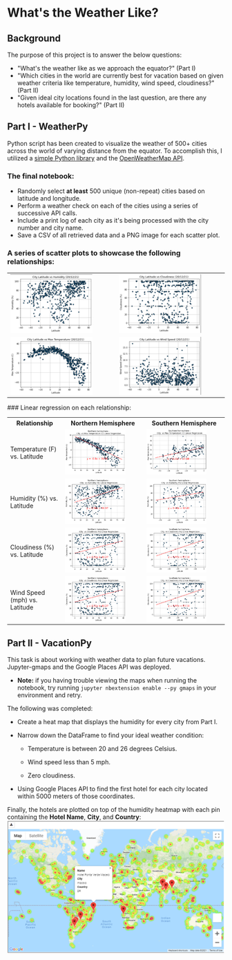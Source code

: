 # What's the Weather Like?

## Background

The purpose of this project is to answer the below questions:
* "What's the weather like as we approach the equator?" (Part I)
* "Which cities in the world are currently best for vacation based on given weather criteria like temperature, humidity, wind speed, cloudiness?" (Part II)
* "Given ideal city locations found in the last question, are there any hotels available for booking?" (Part II)

## Part I - WeatherPy

Python script has been created to visualize the weather of 500+ cities across the world of varying distance from the equator. To accomplish this, I utilized a [simple Python library](https://pypi.python.org/pypi/citipy) and the [OpenWeatherMap API](https://openweathermap.org/api).

### The final notebook:
* Randomly select **at least** 500 unique (non-repeat) cities based on latitude and longitude.
* Perform a weather check on each of the cities using a series of successive API calls.
* Include a print log of each city as it's being processed with the city number and city name.
* Save a CSV of all retrieved data and a PNG image for each scatter plot.

### A series of scatter plots to showcase the following relationships:
<table>
  <tr>
      <td> 
        <img src="WeatherPy\output_data\fig2.png" width="80%" height="80%">
      </td> 
      <td> 
        <img src="WeatherPy\output_data\fig3.png" width="80%" height="80%">
      </td> 
  </tr>
  <tr>
      <td> 
        <img src="WeatherPy\output_data\fig1.png" width="80%" height="80%">
      </td> 
      <td> 
        <img src="WeatherPy\output_data\fig4.png" width="80%" height="80%">
      </td> 
  </tr>
</table>
### Linear regression on each relationship:
<table>
  <tr>
    <th>Relationship</th>
    <th>Northern Hemisphere</th>
    <th>Southern Hemisphere</th>
  </tr>
  <tr>
    <td>Temperature (F) vs. Latitude</td>
    <td> 
      <img src="WeatherPy\output_data\fig5.png" width="80%" height="80%"> 
    </td>
    <td>
      <img src="WeatherPy\output_data\fig6.png" width="80%" height="80%"> 
    </td>
  </tr>
  <tr>
    <td>Humidity (%) vs. Latitude</td>
    <td>
      <img src="WeatherPy\output_data\fig7.png" width="80%" height="80%"> 
    </td>
    <td>
      <img src="WeatherPy\output_data\fig8.png" width="80%" height="80%"> 
    </td>
  </tr>
  <tr>
    <td>Cloudiness (%) vs. Latitude</td>
    <td>
      <img src="WeatherPy\output_data\fig9.png" width="80%" height="80%"> 
    </td>
    <td>
      <img src="WeatherPy\output_data\fig10.png" width="80%" height="80%"> 
    </td>
  </tr>
  <tr>
    <td>Wind Speed (mph) vs. Latitude</td>
    <td>
      <img src="WeatherPy\output_data\fig9.png" width="80%" height="80%"> 
    </td>
    <td>
      <img src="WeatherPy\output_data\fig10.png" width="80%" height="80%"> 
    </td>
  </tr>
</table>

## Part II - VacationPy

This task is about working with weather data to plan future vacations. Jupyter-gmaps and the Google Places API was deployed.

* **Note:** if you having trouble viewing the maps when running the notebook, try running `jupyter nbextension enable --py gmaps` in your environment and retry.

The following was completed:

* Create a heat map that displays the humidity for every city from Part I.

* Narrow down the DataFrame to find your ideal weather condition:

  * Temperature is between 20 and 26 degrees Celsius.

  * Wind speed less than 5 mph.

  * Zero cloudiness.

* Using Google Places API to find the first hotel for each city located within 5000 meters of those coordinates.

Finally, the hotels are plotted on top of the humidity heatmap with each pin containing the **Hotel Name**, **City**, and **Country**:
<img src="VacationPy\output_data\211220_1430_ScreenshotHeatmapLocation_.png" >

